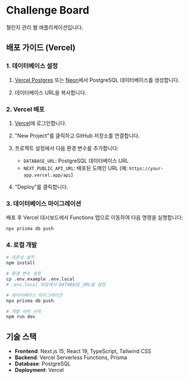 # Challenge Board

챌린지 관리 웹 애플리케이션입니다.

## 배포 가이드 (Vercel)

### 1. 데이터베이스 설정

1. [Vercel Postgres](https://vercel.com/docs/storage/vercel-postgres) 또는 [Neon](https://neon.tech/)에서 PostgreSQL 데이터베이스를 생성합니다.

2. 데이터베이스 URL을 복사합니다.

### 2. Vercel 배포

1. [Vercel](https://vercel.com)에 로그인합니다.

2. "New Project"를 클릭하고 GitHub 저장소를 연결합니다.

3. 프로젝트 설정에서 다음 환경 변수를 추가합니다:
   - `DATABASE_URL`: PostgreSQL 데이터베이스 URL
   - `NEXT_PUBLIC_API_URL`: 배포된 도메인 URL (예: `https://your-app.vercel.app/api`)

4. "Deploy"를 클릭합니다.

### 3. 데이터베이스 마이그레이션

배포 후 Vercel 대시보드에서 Functions 탭으로 이동하여 다음 명령을 실행합니다:

```bash
npx prisma db push
```

### 4. 로컬 개발

```bash
# 의존성 설치
npm install

# 환경 변수 설정
cp .env.example .env.local
# .env.local 파일에서 DATABASE_URL을 설정

# 데이터베이스 마이그레이션
npx prisma db push

# 개발 서버 시작
npm run dev
```

## 기술 스택

- **Frontend**: Next.js 15, React 19, TypeScript, Tailwind CSS
- **Backend**: Vercel Serverless Functions, Prisma
- **Database**: PostgreSQL
- **Deployment**: Vercel
